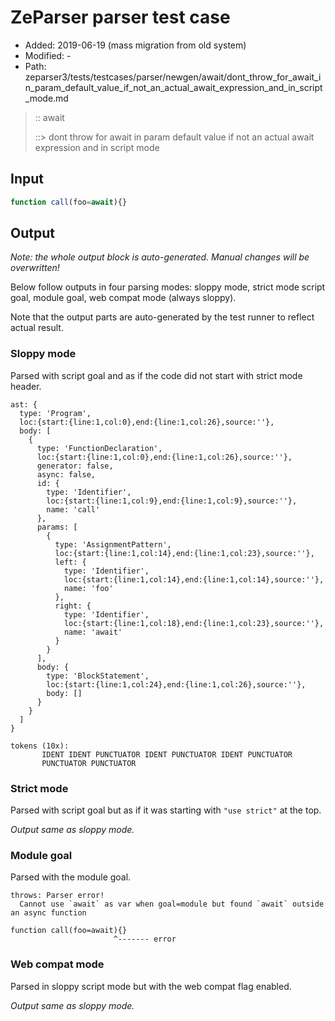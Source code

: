 # ZeParser parser test case

- Added: 2019-06-19 (mass migration from old system)
- Modified: -
- Path: zeparser3/tests/testcases/parser/newgen/await/dont_throw_for_await_in_param_default_value_if_not_an_actual_await_expression_and_in_script_mode.md

> :: await
>
> ::> dont throw for await in param default value if not an actual await expression and in script mode

## Input

`````js
function call(foo=await){}
`````

## Output

_Note: the whole output block is auto-generated. Manual changes will be overwritten!_

Below follow outputs in four parsing modes: sloppy mode, strict mode script goal, module goal, web compat mode (always sloppy).

Note that the output parts are auto-generated by the test runner to reflect actual result.

### Sloppy mode

Parsed with script goal and as if the code did not start with strict mode header.

`````
ast: {
  type: 'Program',
  loc:{start:{line:1,col:0},end:{line:1,col:26},source:''},
  body: [
    {
      type: 'FunctionDeclaration',
      loc:{start:{line:1,col:0},end:{line:1,col:26},source:''},
      generator: false,
      async: false,
      id: {
        type: 'Identifier',
        loc:{start:{line:1,col:9},end:{line:1,col:9},source:''},
        name: 'call'
      },
      params: [
        {
          type: 'AssignmentPattern',
          loc:{start:{line:1,col:14},end:{line:1,col:23},source:''},
          left: {
            type: 'Identifier',
            loc:{start:{line:1,col:14},end:{line:1,col:14},source:''},
            name: 'foo'
          },
          right: {
            type: 'Identifier',
            loc:{start:{line:1,col:18},end:{line:1,col:23},source:''},
            name: 'await'
          }
        }
      ],
      body: {
        type: 'BlockStatement',
        loc:{start:{line:1,col:24},end:{line:1,col:26},source:''},
        body: []
      }
    }
  ]
}

tokens (10x):
       IDENT IDENT PUNCTUATOR IDENT PUNCTUATOR IDENT PUNCTUATOR
       PUNCTUATOR PUNCTUATOR
`````

### Strict mode

Parsed with script goal but as if it was starting with `"use strict"` at the top.

_Output same as sloppy mode._

### Module goal

Parsed with the module goal.

`````
throws: Parser error!
  Cannot use `await` as var when goal=module but found `await` outside an async function

function call(foo=await){}
                       ^------- error
`````


### Web compat mode

Parsed in sloppy script mode but with the web compat flag enabled.

_Output same as sloppy mode._
